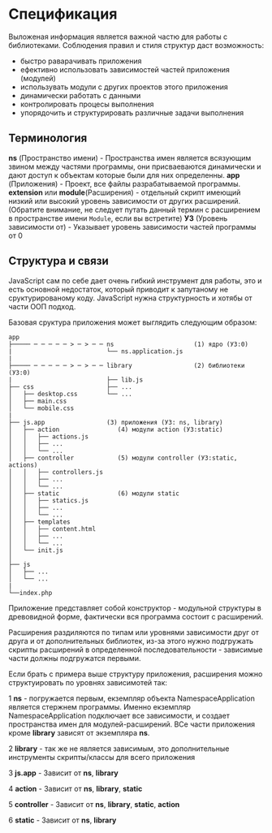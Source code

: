 # Спецификация

Выложеная информация является важной частю для работы с библиотеками.
Соблюдения правил и стиля структур даст возможность:

- быстро раварачивать приложения
- ефективно использовать зависимостей частей приложения (модулей)
- использувать модули с других проектов этого приложения
- динамически работать с данными
- контролировать процесы выполнения
- упорядочить и структурировать различные задачи выполнения


## Терминология

__ns__ (Пространство имени) - Пространства имен является всязующим звином между частями программы, они присваеваются динамически и дают доступ к объектам которые были для них определенны.
__app__ (Приложения) - Проект, все файлы разрабатываемой программы.
__extension__ или __module__(Расширения) - отдельный скрипт имеющий низкий или высокий уровень зависимости от других расширений. (Обратите внимание, не следует путать данный термин с расширением в пространстве имени `Module`, если вы встретите)
__УЗ__ (Уровень зависимости от) - Указывает уровень зависимости частей программы от 0


## Структура и связи

JavaScript сам по себе дает очень гибкий инструмент для работы, это и есть основной недостаток, который приводит к запутаному не сруктурированому коду. JavaScript нужна структурность и хотябы от части ООП подход.



Базовая сруктура приложения может выглядить следующим образом:

```
app
├───── ─ ─ ─ ─ ─ > ─ > ─ ─ ns                      (1) ядро (УЗ:0)
|                          └── ns.application.js   
|
├───── ─ ─ ─ ─ ─ > ─ > ─ ─ library                 (2) библиотеки (УЗ:0)
|                          ├── lib.js
├── css                    ├── ...
│   ├── desktop.css        └── ...
│   ├── main.css
│   └── mobile.css
|
├── js.app                 (3) приложения (УЗ: ns, library)
│   ├── action                (4) модули action (УЗ:static)
│   │   ├── actions.js
│   │   ├── ...
│   │   └── ...
│   ├── controller            (5) модули controller (УЗ:static, actions)
│   │   ├── controllers.js
│   │   ├── ...
│   │   └── ...
│   ├── static                (6) модули static
│   │   ├── statics.js
│   │   ├── ...
│   │   └── ...
│   ├── templates
│   │   ├── content.html
│   │   ├── ...
│   │   └── ...
│   └── init.js
│   
├── js
│   ├── ...
│   └── ...
|
└──index.php
```

Приложение представляет собой конструктор - модульной структуры в древовидной форме, фактически вся программа состоит с расширений. 

Расширения раздиляются по типам или уровнями зависимости друг от друга и от дополнительных библиотек, из-за этого нужно подгружать скрипты расширений в определенной последовательности - зависимые части должны подгружатся первыми.

Если брать с примера выше структуру приложения, расширения можно структуировать по уровнях зависимотей так:

1 __ns__ - погружается первым, екземпляр объекта NamespaceApplication является стержнем программы. Именно екземпляр NamespaceApplication подключает все зависимости, и создает пространства имен для модулей-расширений. ВСе части приложения кроме __library__ зависят от экземпляра __ns__.

2 __library__ - так же не является зависимым, это дополнительные инструменты скрипты/классы для всего приложения

3 __js.app__ - Зависит от __ns__, __library__

4 __action__ - Зависит от __ns__, __library__, __static__

5 __controller__ - Зависит от __ns__, __library__, __static__, __action__

6 __static__ - Зависит от __ns__, __library__


